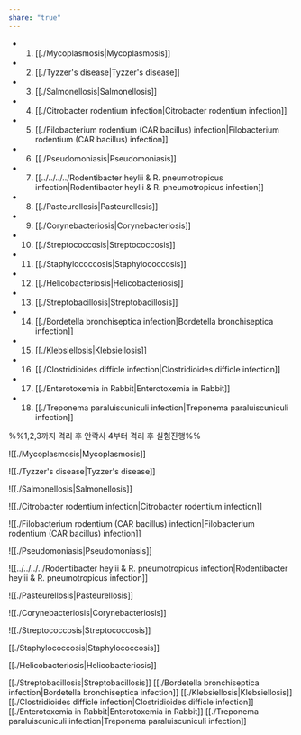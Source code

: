 ```yaml
---
share: "true"
---
```

- 1. [[./Mycoplasmosis|Mycoplasmosis]]
- 2. [[./Tyzzer's disease|Tyzzer's disease]]
- 3. [[./Salmonellosis|Salmonellosis]]
- 4. [[./Citrobacter rodentium infection|Citrobacter rodentium infection]]
- 5. [[./Filobacterium rodentium (CAR bacillus) infection|Filobacterium rodentium (CAR bacillus) infection]]
- 6. [[./Pseudomoniasis|Pseudomoniasis]]
- 7. [[../../../../Rodentibacter heylii & R. pneumotropicus infection|Rodentibacter heylii & R. pneumotropicus infection]]
- 8. [[./Pasteurellosis|Pasteurellosis]]
- 9. [[./Corynebacteriosis|Corynebacteriosis]]
- 10. [[./Streptococcosis|Streptococcosis]]
- 11. [[./Staphylococcosis|Staphylococcosis]]
- 12. [[./Helicobacteriosis|Helicobacteriosis]]
- 13. [[./Streptobacillosis|Streptobacillosis]]
- 14. [[./Bordetella bronchiseptica infection|Bordetella bronchiseptica infection]]
- 15. [[./Klebsiellosis|Klebsiellosis]]
- 16. [[./Clostridioides difficle infection|Clostridioides difficle infection]]
- 17. [[./Enterotoxemia in Rabbit|Enterotoxemia in Rabbit]]
- 18. [[./Treponema paraluiscuniculi infection|Treponema paraluiscuniculi infection]]


%%1,2,3까지 격리 후 안락사
4부터 격리 후 실험진행%%

![[./Mycoplasmosis|Mycoplasmosis]]

![[./Tyzzer's disease|Tyzzer's disease]]

![[./Salmonellosis|Salmonellosis]]

![[./Citrobacter rodentium infection|Citrobacter rodentium infection]]

![[./Filobacterium rodentium (CAR bacillus) infection|Filobacterium rodentium (CAR bacillus) infection]]

![[./Pseudomoniasis|Pseudomoniasis]]

![[../../../../Rodentibacter heylii & R. pneumotropicus infection|Rodentibacter heylii & R. pneumotropicus infection]]

![[./Pasteurellosis|Pasteurellosis]]

![[./Corynebacteriosis|Corynebacteriosis]]

![[./Streptococcosis|Streptococcosis]]

[[./Staphylococcosis|Staphylococcosis]]

[[./Helicobacteriosis|Helicobacteriosis]]

[[./Streptobacillosis|Streptobacillosis]]
[[./Bordetella bronchiseptica infection|Bordetella bronchiseptica infection]]
[[./Klebsiellosis|Klebsiellosis]]
[[./Clostridioides difficle infection|Clostridioides difficle infection]]
[[./Enterotoxemia in Rabbit|Enterotoxemia in Rabbit]]
[[./Treponema paraluiscuniculi infection|Treponema paraluiscuniculi infection]]
